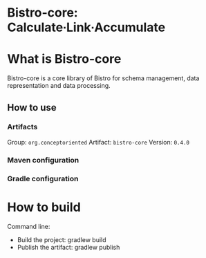 # Bistro-core: Calculate∙Link∙Accumulate

# What is Bistro-core

Bistro-core is a core library of Bistro for schema management, data representation and data processing.

## How to use

### Artifacts

Group: `org.conceptoriented`
Artifact: `bistro-core`
Version: `0.4.0`

### Maven configuration

### Gradle configuration

# How to build

Command line: 
* Build the project: gradlew build
* Publish the artifact: gradlew publish
